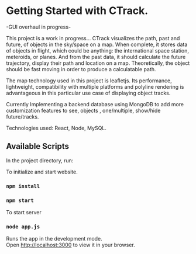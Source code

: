# Getting Started with CTrack. 

-GUI overhaul in progress-

This project is a work in progress...
CTrack visualizes the path, past and future, of objects in the sky/space on a map. 
When complete, it stores data of objects in flight, which could be anything: the international space station, meteroids, or planes. And from the past data, it should calculate the future trajectory, display their path and location on a map. Theoretically, the object should be fast moving in order to produce a calculatable path. 

The map technology used in this project is leafletjs. Its performance, lightweight, compatibility with multiple platforms and polyline rendering is advantageous in this particular use case of displaying object tracks. 

Currently Implementing a backend database using MongoDB to add more customization features to see, objects , one/multiple, show/hide future/tracks. 

Technologies used: React, Node, MySQL. 

## Available Scripts

In the project directory, run:

To initialize and start website.
### `npm install`

### `npm start`

To start server

### `node app.js`

Runs the app in the development mode.\
Open [http://localhost:3000](http://localhost:3000) to view it in your browser.

